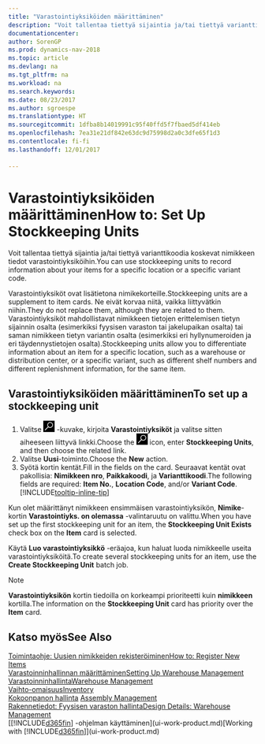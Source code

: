 ```yaml
---
title: "Varastointiyksiköiden määrittäminen"
description: "Voit tallentaa tiettyä sijaintia ja/tai tiettyä varianttikoodia koskevat nimikkeen tiedot varastointiyksiköihin."
documentationcenter: 
author: SorenGP
ms.prod: dynamics-nav-2018
ms.topic: article
ms.devlang: na
ms.tgt_pltfrm: na
ms.workload: na
ms.search.keywords: 
ms.date: 08/23/2017
ms.author: sgroespe
ms.translationtype: HT
ms.sourcegitcommit: 1dfba8b14019991c95f40ffd5f7fbaed5df414eb
ms.openlocfilehash: 7ea31e21df842e63dc9d75998d2a0c3dfe65f1d3
ms.contentlocale: fi-fi
ms.lasthandoff: 12/01/2017

---
```

# <a name="how-to-set-up-stockkeeping-units"></a><span data-ttu-id="fa8a8-103">Varastointiyksiköiden määrittäminen</span><span class="sxs-lookup"><span data-stu-id="fa8a8-103">How to: Set Up Stockkeeping Units</span></span>
<span data-ttu-id="fa8a8-104">Voit tallentaa tiettyä sijaintia ja/tai tiettyä varianttikoodia koskevat nimikkeen tiedot varastointiyksiköihin.</span><span class="sxs-lookup"><span data-stu-id="fa8a8-104">You can use stockkeeping units to record information about your items for a specific location or a specific variant code.</span></span>  

 <span data-ttu-id="fa8a8-105">Varastointiyksiköt ovat lisätietona nimikekorteille.</span><span class="sxs-lookup"><span data-stu-id="fa8a8-105">Stockkeeping units are a supplement to item cards.</span></span> <span data-ttu-id="fa8a8-106">Ne eivät korvaa niitä, vaikka liittyvätkin niihin.</span><span class="sxs-lookup"><span data-stu-id="fa8a8-106">They do not replace them, although they are related to them.</span></span> <span data-ttu-id="fa8a8-107">Varastointiyksiköt mahdollistavat nimikkeen tietojen erittelemisen tietyn sijainnin osalta (esimerkiksi fyysisen varaston tai jakelupaikan osalta) tai saman nimikkeen tietyn variantin osalta (esimerkiksi eri hyllynumeroiden ja eri täydennystietojen osalta).</span><span class="sxs-lookup"><span data-stu-id="fa8a8-107">Stockkeeping units allow you to differentiate information about an item for a specific location, such as a warehouse or distribution center, or a specific variant, such as different shelf numbers and different replenishment information, for the same item.</span></span>  

## <a name="to-set-up-a-stockkeeping-unit"></a><span data-ttu-id="fa8a8-108">Varastointiyksiköiden määrittäminen</span><span class="sxs-lookup"><span data-stu-id="fa8a8-108">To set up a stockkeeping unit</span></span>  

1.  <span data-ttu-id="fa8a8-109">Valitse ![Etsi sivu tai raportti](media/ui-search/search_small.png "Etsi sivu tai raportti -kuvake") -kuvake, kirjoita **Varastointiyksiköt** ja valitse sitten aiheeseen liittyvä linkki.</span><span class="sxs-lookup"><span data-stu-id="fa8a8-109">Choose the ![Search for Page or Report](media/ui-search/search_small.png "Search for Page or Report icon") icon, enter **Stockkeeping Units**, and then choose the related link.</span></span>  
2.  <span data-ttu-id="fa8a8-110">Valitse **Uusi**-toiminto.</span><span class="sxs-lookup"><span data-stu-id="fa8a8-110">Choose the **New** action.</span></span>  
3.  <span data-ttu-id="fa8a8-111">Syötä kortin kentät.</span><span class="sxs-lookup"><span data-stu-id="fa8a8-111">Fill in the fields on the card.</span></span> <span data-ttu-id="fa8a8-112">Seuraavat kentät ovat pakollisia: **Nimikkeen nro**, **Paikkakoodi**, ja **Varianttikoodi**.</span><span class="sxs-lookup"><span data-stu-id="fa8a8-112">The following fields are required: **Item No.**, **Location Code**, and/or **Variant Code**.</span></span> [!INCLUDE[tooltip-inline-tip](includes/tooltip-inline-tip_md.md)]  

<span data-ttu-id="fa8a8-113">Kun olet määrittänyt nimikkeen ensimmäisen varastointiyksikön, **Nimike**-kortin **Varastointiyks. on olemassa** -valintaruutu on valittu.</span><span class="sxs-lookup"><span data-stu-id="fa8a8-113">When you have set up the first stockkeeping unit for an item, the **Stockkeeping Unit Exists** check box on the **Item** card is selected.</span></span>  

<span data-ttu-id="fa8a8-114">Käytä **Luo varastointiyksikkö** -eräajoa, kun haluat luoda nimikkeelle useita varastointiyksiköitä.</span><span class="sxs-lookup"><span data-stu-id="fa8a8-114">To create several stockkeeping units for an item, use the **Create Stockkeeping Unit** batch job.</span></span>  

> [!NOTE]  
>  <span data-ttu-id="fa8a8-115">**Varastointiyksikön** kortin tiedoilla on korkeampi prioriteetti kuin **nimikkeen** kortilla.</span><span class="sxs-lookup"><span data-stu-id="fa8a8-115">The information on the **Stockkeeping Unit** card has priority over the **Item** card.</span></span>  

## <a name="see-also"></a><span data-ttu-id="fa8a8-116">Katso myös</span><span class="sxs-lookup"><span data-stu-id="fa8a8-116">See Also</span></span>  
[<span data-ttu-id="fa8a8-117">Toimintaohje: Uusien nimikkeiden rekisteröiminen</span><span class="sxs-lookup"><span data-stu-id="fa8a8-117">How to: Register New Items</span></span>](inventory-how-register-new-items.md)  
[<span data-ttu-id="fa8a8-118">Varastoinninhallinnan määrittäminen</span><span class="sxs-lookup"><span data-stu-id="fa8a8-118">Setting Up Warehouse Management</span></span>](warehouse-setup-warehouse.md)  
[<span data-ttu-id="fa8a8-119">Varastoinninhallinta</span><span class="sxs-lookup"><span data-stu-id="fa8a8-119">Warehouse Management</span></span>](warehouse-manage-warehouse.md)  
[<span data-ttu-id="fa8a8-120">Vaihto-omaisuus</span><span class="sxs-lookup"><span data-stu-id="fa8a8-120">Inventory</span></span>](inventory-manage-inventory.md)  
<span data-ttu-id="fa8a8-121">[Kokoonpanon hallinta](assembly-assemble-items.md)  </span><span class="sxs-lookup"><span data-stu-id="fa8a8-121">[Assembly Management](assembly-assemble-items.md)  </span></span>  
[<span data-ttu-id="fa8a8-122">Rakennetiedot: Fyysisen varaston hallinta</span><span class="sxs-lookup"><span data-stu-id="fa8a8-122">Design Details: Warehouse Management</span></span>](design-details-warehouse-management.md)  
<span data-ttu-id="fa8a8-123">[[!INCLUDE[d365fin](includes/d365fin_md.md)] -ohjelman käyttäminen](ui-work-product.md)</span><span class="sxs-lookup"><span data-stu-id="fa8a8-123">[Working with [!INCLUDE[d365fin](includes/d365fin_md.md)]](ui-work-product.md)</span></span>  

